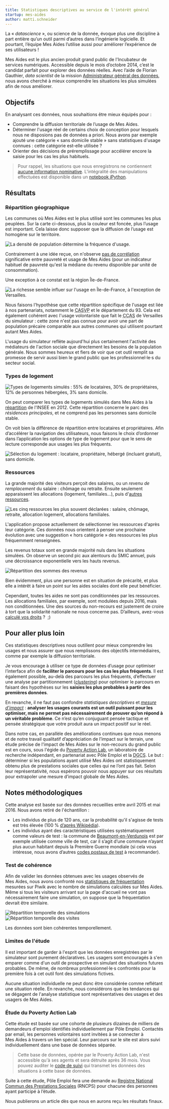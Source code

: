 ```yaml
---
title: Statistiques descriptives au service de l'intérêt général
startup: mes-aides
author: matti.schneider
---
```


La « _datascience_ », ou science de la donnée, évoque plus une discipline à part entière qu’un outil parmi d’autres dans l’ingénierie logicielle. Et pourtant, l’équipe Mes Aides l’utilise aussi pour améliorer l’expérience de ses utilisateurs !

<!--more-->

Mes Aides est le plus ancien produit grand public de l'Incubateur de services numériques. Accessible depuis le mois d’octobre 2014, c’est le candidat parfait pour explorer des données réelles. Avec l’aide de Florian Gauthier, _data scientist_ de la mission [Administrateur général des données](https://agd.data.gouv.fr), nous avons cherché à mieux comprendre les situations les plus simulées afin de nous améliorer.

## Objectifs

En analysant ces données, nous souhaitions être mieux équipés pour :

- Comprendre la diffusion territoriale de l’usage de Mes Aides.
- Déterminer l'usage réel de certains choix de conception pour lesquels nous ne disposions pas de données a priori. Nous avons par exemple ajouté une catégorie « sans domicile stable » sans statistiques d'usage connues : cette catégorie est-elle utilisée ?
- Orienter des décisions de préremplissage pour accélérer encore la saisie pour les cas les plus habituels.

> Pour rappel, les situations que nous enregistrons ne contiennent [aucune information nominative](https://mes-aides.gouv.fr/cgu#donnees).
> L'intégralité des manipulations effectuées est disponible dans un [notebook iPython](https://github.com/sgmap/mes-aides-analytics/blob/dev/python/stats_descr.ipynb).


## Résultats

### Répartition géographique

Les communes où Mes Aides est le plus utilisé sont les communes les plus peuplées. Sur la carte ci-dessous, plus la couleur est foncée, plus l’usage est important. Cela laisse donc supposer que la diffusion de l’usage est homogène sur le territoire.

![La densité de population détermine la fréquence d'usage.](/img/posts/2017-05-03-mes-aides-datascience-public/repartition-usage-villes.jpg)

Contrairement à une idée reçue, on n'observe [pas de corrélation](https://github.com/sgmap/mes-aides-analytics/blob/dev/python/plot_CP.ipynb) significative entre pauvreté et usage de Mes Aides (pour un indicateur habituel de pauvreté qu'est la médiane du revenu disponible par unité de consommation).

Une exception à ce constat est la région Île-de-France.

![La richesse semble influer sur l'usage en Île-de-France, à l'exception de Versailles.](/img/posts/2017-05-03-mes-aides-datascience-public/repartition-usage-idf.jpg)

Nous faisons l'hypothèse que cette répartition spécifique de l'usage est liée à nos partenariats, notamment le <abbr title="Centre d'Action Sociale de la Ville de Paris">CASVP</abbr> et le département du 93. Cela est également cohérent avec l'usage volontariste que fait le <abbr title="Centre Communal d'Action Sociale">CCAS</abbr> de Versailles du simulateur : cette zone n'est pas connue pour avoir une part de population précaire comparable aux autres communes qui utilisent pourtant autant Mes Aides.

L'usage du simulateur reflète aujourd'hui plus certainement l'activité des médiateurs de l'action sociale que directement les besoins de la population générale. Nous sommes heureux et fiers de voir que cet outil remplit sa promesse de servir aussi bien le grand public que les professionnel·le·s du secteur social.

### Types de logement

![Types de logements simulés : 55% de locataires, 30% de propriétaires, 12% de personnes hébergées, 3% sans domicile.](/img/posts/2017-05-03-mes-aides-datascience-public/repartition-logement.png)

On peut comparer les types de logements simulés dans Mes Aides à la [répartition](http://www.insee.fr/fr/themes/document.asp?ref_id=T13F072#tableaux) de l'INSEE en 2012. Cette répartition concerne le parc des _résidences principales_, et ne comprend pas les personnes sans domicile stable.

On voit bien la différence de répartition entre locataires et propriétaires. Afin d’accélérer la navigation des utilisateurs, nous faisons le choix d’ordonner dans l’application les options de type de logement pour que le sens de lecture corresponde aux usages les plus fréquents.

![Sélection du logement : locataire, propriétaire, hébergé (incluant gratuit), sans domicile.](/img/posts/2017-05-03-mes-aides-datascience-public/selection-type-logement.png)


### Ressources

La grande majorité des visiteurs perçoit des salaires, ou un _revenu de remplacement_ du salaire : chômage ou retraite. Ensuite seulement apparaissent les allocations (logement, familiales…), puis d'[autres ressources](/img/posts/2017-05-03-mes-aides-datascience-public/ressources-sans-top-2.png).

![Les cinq ressources les plus souvent déclarées : salaire, chômage, retraite, allocation logement, allocations familiales.](/img/posts/2017-05-03-mes-aides-datascience-public/top-5-ressources.png)

L'application propose actuellement de sélectionner les ressources d'après leur catégorie. Ces données nous orientent à penser une prochaine évolution avec une suggestion « hors catégorie » des ressources les plus fréquemment renseignées.

Les revenus totaux sont en grande majorité nuls dans les situations simulées. On observe un second pic aux alentours du SMIC annuel, puis une décroissance exponentielle vers les hauts revenus.

![Répartition des sommes des revenus](/img/posts/2017-05-03-mes-aides-datascience-public/ressources.png)

Bien évidemment, plus une personne est en situation de précarité, et plus elle a intérêt à faire un point sur les aides sociales dont elle peut bénéficier.

Cependant, toutes les aides ne sont pas conditionnées par les ressources. Les allocations familiales, par exemple, sont modulées depuis 2016, mais non conditionnées. Une des sources du non-recours est justement de croire à tort que la solidarité nationale ne nous concerne pas. D’ailleurs, avez-vous [calculé vos droits](https://mes-aides.gouv.fr) ?  ;)


## Pour aller plus loin

Ces statistiques descriptives nous outillent pour mieux comprendre les usages et nous assurer que nous remplissons des objectifs intermédiaires, comme par exemple la diffusion territoriale.

Je vous encourage à utiliser ce type de données d’usage pour optimiser l’interface afin de **faciliter le parcours pour les cas les plus fréquents**. Il est également possible, au-delà des parcours les plus fréquents, d’effectuer une analyse par partitionnement ([_clustering_](https://fr.wikipedia.org/wiki/Partitionnement_de_données)) pour optimiser le parcours en faisant des hypothèses sur les **saisies les plus probables à partir des premières données**.

En revanche, il ne faut pas confondre _statistiques descriptives_ et [_mesure d’impact_](https://beta.gouv.fr/2017/03/24/no-more-digital-bullshit-please.html) : **analyser les usages courants est un outil puissant pour les optimiser, mais ne permet pas nécessairement de prouver qu’on répond à un véritable problème**. Ce n’est qu’en conjuguant pensée tactique et pensée stratégique que votre produit aura un impact positif sur le réel.

Dans notre cas, en parallèle des améliorations continues que nous menons et de notre travail qualitatif d’appréciation de l’impact sur le terrain, une étude précise de l'impact de Mes Aides sur le non-recours du grand public est en cours, sous l'égide du [Poverty Action Lab](https://www.povertyactionlab.org/fr), un laboratoire de recherche indépendant, en partenariat avec Pôle Emploi et la <abbr title="Direction Générale de la Cohésion Sociale">DGCS</abbr>. Le but : déterminer si les populations ayant utilisé Mes Aides ont statistiquement obtenu plus de prestations sociales que celles qui ne l’ont pas fait. Selon leur représentativité, nous espérons pouvoir nous appuyer sur ces résultats pour extrapoler une mesure d’impact globale de Mes Aides.


## Notes méthodologiques

Cette analyse est basée sur des données recueillies entre avril 2015 et mai 2016. Nous avons retiré de l'échantillon :

- Les individus de plus de 120 ans, car la probabilité qu'il s'agisse de tests est très élevée (100 % [d’après Wikipédia](https://fr.wikipedia.org/wiki/Liste_de_grands_centenaires_fran%C3%A7ais)).
- Les individus ayant des caractéristiques utilisées systématiquement comme valeurs de test : la commune de [Beaumont-en-Verdunois](https://fr.wikipedia.org/wiki/Beaumont-en-Verdunois) est par exemple utilisée comme ville de test, car il s’agit d’une commune n’ayant plus aucun habitant depuis la Première Guerre mondiale (si cela vous intéresse, nous avons d’autres [codes postaux de test](https://github.com/sgmap/codes-postaux#notable-subset) à recommander).

### Test de cohérence

Afin de valider les données obtenues avec les usages observés de Mes Aides, nous avons confronté nos [statistiques de fréquentation](https://stats.data.gouv.fr/index.php?module=CoreHome&action=index&idSite=9&period=range&date=last30#?module=Dashboard&action=embeddedIndex&idSite=9&period=range&date=last30&idDashboard=1) mesurées sur Piwik avec le nombre de simulations calculées sur Mes Aides. Même si tous les visiteurs arrivant sur la page d'accueil ne vont pas nécessairement faire une simulation, on suppose que la fréquentation devrait être similaire.

![Répartition temporelle des simulations](/img/posts/2017-05-03-mes-aides-datascience-public/frequentation-backend.png)
![Répartition temporelle des visites](/img/posts/2017-05-03-mes-aides-datascience-public/frequentation-piwik.png)

Les données sont bien cohérentes temporellement.

### Limites de l'étude

Il est important de garder à l'esprit que les données enregistrées par le simulateur sont purement déclaratives. Les usagers sont encouragés à s'en emparer comme d'un outil de prospective en simulant des situations futures probables. De même, de nombreux professionnel·le·s confrontés pour la première fois à cet outil font des simulations fictives.

Aucune situation individuelle ne peut donc être considérée comme reflétant une situation réelle. En revanche, nous considérons que les tendances qui se dégagent de l'analyse statistique sont représentatives des usages et des usagers de Mes Aides.

### Étude du Poverty Action Lab

Cette étude est basée sur une cohorte de plusieurs dizaines de milliers de demandeurs d'emploi identifiés individuellement par Pôle Emploi. Contactés par email, les personnes volontaires sont invitées à se connecter à Mes Aides à travers un lien spécial. Leur parcours sur le site est alors suivi individuellement dans une base de données séparée.

> Cette base de données, opérée par le Poverty Action Lab, n'est accessible qu'à ses agents et sera détruite après 36 mois.
> Vous pouvez auditer le [code de suivi](https://github.com/sgmap/mes-aides-ui/pull/288) qui transmet les données des situations à cette base de données.

Suite à cette étude, Pôle Emploi fera une demande au [Registre National Commun des Prestations Sociales](http://www.securite-sociale.fr/Repertoire-National-Commun-de-la-Protection-Sociale-RNCPS) (RNCPS) pour chacune des personnes ayant participé à l’étude.

Nous publierons un article dès que nous en aurons reçu les résultats finaux.

